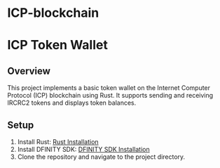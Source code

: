 # ICP-blockchain
# ICP Token Wallet

## Overview
This project implements a basic token wallet on the Internet Computer Protocol (ICP) blockchain using Rust. It supports sending and receiving IRCRC2 tokens and displays token balances.

## Setup
1. Install Rust: [Rust Installation](https://www.rust-lang.org/tools/install)
2. Install DFINITY SDK: [DFINITY SDK Installation](https://smartcontracts.org/docs/quickstart/quickstart.html#download-and-install)
3. Clone the repository and navigate to the project directory.


